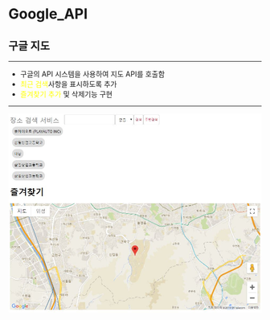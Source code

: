 # Google_API
## 구글 지도
---
- 구글의 API 시스템을 사용하여 지도 API를 호출함
- <span style="color:yellow;">최근 검색</span>사항을 표시하도록 추가
- <span style="color:yellow;">즐겨찾기 추가</span> 및 삭제기능 구현
---
<img src="./Map.JPG">
